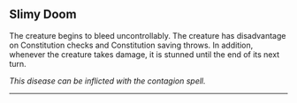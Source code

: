 ﻿## Slimy Doom

The creature begins to bleed uncontrollably. The creature has disadvantage on Constitution checks and Constitution saving throws. In addition, whenever the creature takes damage, it is stunned until the end of its next turn.

*This disease can be inflicted with the *contagion* spell.*

---

